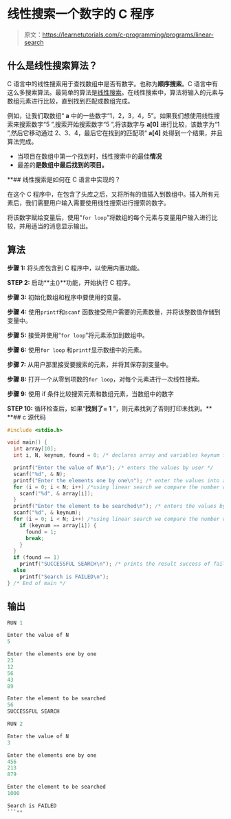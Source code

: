 # 线性搜索一个数字的 C 程序

> 原文：<https://learnetutorials.com/c-programming/programs/linear-search>

## 什么是线性搜索算法？

C 语言中的线性搜索用于查找数组中是否有数字。也称为**顺序搜索**。C 语言中有这么多搜索算法。最简单的算法是[线性搜索](https://en.wikipedia.org/wiki/Linear_search)。在线性搜索中，算法将输入的元素与数组元素进行比较，直到找到匹配或数组完成。

例如，让我们取数组“ **a** 中的一些数字“1，2，3，4，5”。如果我们想使用线性搜索来搜索数字“5 ”,搜索开始搜索数字“5 ”,将该数字与 **a[0]** 进行比较，该数字为“1 ”,然后它移动通过 2、3、4，最后它在找到的匹配项“ **a[4]** 处得到一个结果，并且算法完成。

*   当项目在数组中第一个找到时，线性搜索中的最佳**情况**
*   最差的**是数组中最后找到的项目。**

 **## 线性搜索是如何在 C 语言中实现的？

在这个 C 程序中，在包含了头库之后，又将所有的值插入到数组中。插入所有元素后，我们需要用户输入需要使用线性搜索进行搜索的数字。

将该数字赋给变量后，使用“`for loop`”将数组的每个元素与变量用户输入进行比较，并用适当的消息显示输出。

## 算法

**步骤 1:** 将头库包含到 C 程序中，以使用内置功能。

**STEP 2:** 启动**主()**功能，开始执行 C 程序。

**步骤 3:** 初始化数组和程序中要使用的变量。

**步骤 4:** 使用`printf`和`scanf` 函数接受用户需要的元素数量，并将该整数值存储到变量中。

**步骤 5:** 接受并使用“`for loop`”将元素添加到数组中。

**步骤 6:** 使用`for loop` 和`printf`显示数组中的元素。

**步骤 7:** 从用户那里接受要搜索的元素，并将其保存到变量中。

**步骤 8:** 打开一个从零到项数的`for loop`，对每个元素进行一次线性搜索。

**步骤 9:** 使用 if 条件比较搜索元素和数组元素，当数组中的数字

**STEP 10:** 循环检查后，如果“**找到了= 1** ”，则元素找到了否则打印未找到。**  **## c 源代码

```c
#include <stdio.h>

void main() {
  int array[10];
  int i, N, keynum, found = 0; /* declares array and variables keynum found etc as integer */

  printf("Enter the value of N\n"); /* enters the values by user */
  scanf("%d", & N);
  printf("Enter the elements one by one\n"); /* enter the values into a array and print the numbers */
  for (i = 0; i < N; i++) /*using linear search we compare the number with other elements in array */ {
    scanf("%d", & array[i]);
  }
  printf("Enter the element to be searched\n"); /* enters the values by user */
  scanf("%d", & keynum);
  for (i = 0; i < N; i++) /*using linear search we compare the number with other elements in array */ {
    if (keynum == array[i]) {
      found = 1;
      break;
    }
  }
  if (found == 1)
    printf("SUCCESSFUL SEARCH\n"); /* prints the result success of failure */
  else
    printf("Search is FAILED\n");
} /* End of main */

```

## 输出

```c
RUN 1

Enter the value of N
5

Enter the elements one by one
23
12
56
43
89

Enter the element to be searched
56
SUCCESSFUL SEARCH

RUN 2

Enter the value of N
3

Enter the elements one by one
456
213
879

Enter the element to be searched
1000

Search is FAILED
```**